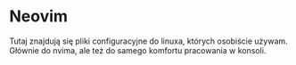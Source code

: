 # Neovim
Tutaj znajdują się pliki configuracyjne do linuxa, których osobiście używam.
Głównie do nvima, ale też do samego komfortu pracowania w konsoli.
